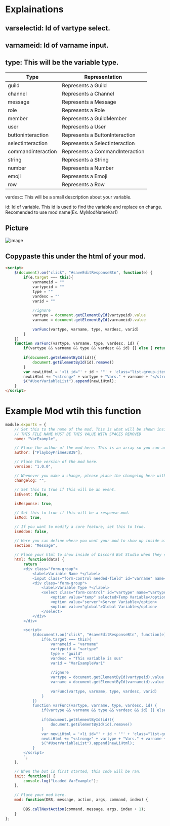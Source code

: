 # Explainations

## varselectid: Id of vartype select.

## varnameid: Id of varname input.

## type: This will be the variable type. 

|Type|Representation|
|----|-------|
|guild|Represents a Guild|
|channel|Represents a Channel|
|message|Represents a Message|
|role|Represents a Role|
|member|Represents a GuildMember|
|user|Represents a User|
|buttoninteraction|Represents a ButtonInteraction|
|selectinteraction|Represents a SelectInteraction|
|commandinteraction|Represents a CommandInteraction|
|string|Represents a String|
|number|Represents a Number|
|emoji|Represents a Emoji|
|row|Represents a Row|

vardesc: This will be a small description about your variable.

id: Id of variable. This id is used to find the variable and replace on change. Recomended to use mod name(Ex. MyModNameVar1)

## Picture

![image](https://user-images.githubusercontent.com/55946112/163659511-81458107-8d09-4377-978c-3c845be61e5e.png)


## Copypaste this under the html of your mod.

```html
<script>
    $(document).on("click", "#saveEditResponseBtn", function(e) {
        if(e.target === this){
            varnameid = ""
            vartypeid = ""
            type = ""
            vardesc = ""
            varid = ""
        
            //ignore
            vartype = document.getElementById(vartypeid).value
            varname = document.getElementById(varnameid).value
        
            varFunc(vartype, varname, type, vardesc, varid)
        }
    })
    function varFunc(vartype, varname, type, vardesc, id) {
        if(vartype && varname && type && vardesc && id) {} else { return alert("[varFunc] Missing parameters") }
        
        if(document.getElementById(id)){
            document.getElementById(id).remove()
        }
        var newLiHtml = '<li id="' + id + '"' + 'class="list-group-item py-0" vartype="' + type + '">';
        newLiHtml += "<strong>" + vartype + "Vars." + varname + "</strong> - " + vardesc + " mod variable</li>";
        $("#UserVariableList").append(newLiHtml);
    }
</script>
```

# Example Mod wtih this function

```js
module.exports = {
    // Set this to the name of the mod. This is what will be shown inside of Discord Bot Studio.
    // THIS FILE NAME MUST BE THIS VALUE WITH SPACES REMOVED
    name: "VarExample",

    // Place the author of the mod here. This is an array so you can add other authors by writing ["Great Plains Modding", "New User"]
    author: ["PlayboyPrime#3839"],

    // Place the version of the mod here.
    version: "1.0.0",

    // Whenever you make a change, please place the changelog here with your name. Created Send Message ~ Great Plains Modding\n
    changelog: "",

    // Set this to true if this will be an event.
    isEvent: false,
    
    isResponse: true,

    // Set this to true if this will be a response mod.
    isMod: true,

    // If you want to modify a core feature, set this to true.
    isAddon: false,

    // Here you can define where you want your mod to show up inside of Discord Bot Studio
    section: "Message",
  
    // Place your html to show inside of Discord Bot Studio when they select your mod.
    html: function(data) {
        return `
        <div class="form-group">
            <label>Variable Name *</label>
            <input class="form-control needed-field" id="varname" name="varname">
            <div class="form-group">
                <label>Variable Type *</label>
                <select class="form-control" id="vartype" name="vartype">
                    <option value="temp" selected>Temp Variable</option>
                    <option value="server">Server Variable</option>
                    <option value="global">Global Variable</option>
                </select>
            </div>
        </div>

        <script>
            $(document).on("click", "#saveEditResponseBtn", function(e) {
                if(e.target === this){
                    varnameid = "varname"
                    vartypeid = "vartype"
                    type = "guild"
                    vardesc = "This variable is sus"
                    varid = "VarExampleVar1"
                
                    //ignore
                    vartype = document.getElementById(vartypeid).value
                    varname = document.getElementById(varnameid).value
                
                    varFunc(vartype, varname, type, vardesc, varid)
                }
            })
            function varFunc(vartype, varname, type, vardesc, id) {
                if(vartype && varname && type && vardesc && id) {} else { return alert("[varFunc] Missing parameters") }
                
                if(document.getElementById(id)){
                    document.getElementById(id).remove()
                }
                var newLiHtml = '<li id="' + id + '"' + 'class="list-group-item py-0" vartype="' + type + '">';
                newLiHtml += "<strong>" + vartype + "Vars." + varname + "</strong> - " + vardesc + " mod variable</li>";
                $("#UserVariableList").append(newLiHtml);
            }
        </script>
        `;
    },

    // When the bot is first started, this code will be ran.
    init: function() {
        console.log("Loaded VarExample");
    },
    
    // Place your mod here.
    mod: function(DBS, message, action, args, command, index) {
        
        DBS.callNextAction(command, message, args, index + 1);
    }
};
```
